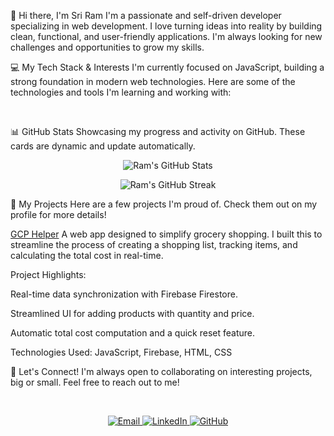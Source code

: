 👋 Hi there, I'm Sri Ram
I'm a passionate and self-driven developer specializing in web development. I love turning ideas into reality by building clean, functional, and user-friendly applications. I'm always looking for new challenges and opportunities to grow my skills.

💻 My Tech Stack & Interests
I'm currently focused on JavaScript, building a strong foundation in modern web technologies. Here are some of the technologies and tools I'm learning and working with:

<br>

📊 GitHub Stats
Showcasing my progress and activity on GitHub. These cards are dynamic and update automatically.

<p align="center">
<img src="https://github-readme-stats.vercel.app/api?username=Ram-1922&show_icons=true&theme=dark&hide_border=true&count_private=true" alt="Ram's GitHub Stats" />
</p>

<p align="center">
<img src="https://github-readme-streak-stats.demolab.com/?user=Ram-1922&theme=dark&hide_border=true" alt="Ram's GitHub Streak" />
</p>

🚀 My Projects
Here are a few projects I'm proud of. Check them out on my profile for more details!

<a href="https://github.com/Ram-1922/web-development/tree/main/GCP%20helper">GCP Helper</a>
A web app designed to simplify grocery shopping. I built this to streamline the process of creating a shopping list, tracking items, and calculating the total cost in real-time.

Project Highlights:

Real-time data synchronization with Firebase Firestore.

Streamlined UI for adding products with quantity and price.

Automatic total cost computation and a quick reset feature.

Technologies Used: JavaScript, Firebase, HTML, CSS

🤝 Let's Connect!
I'm always open to collaborating on interesting projects, big or small. Feel free to reach out to me!

<br>

<p align="center">
<a href="mailto:srir42194@gmail.com" target="_blank">
<img src="https://img.shields.io/badge/Email-D14836?style=for-the-badge&logo=gmail&logoColor=white" alt="Email" />
</a>
<a href="https://linkedin.com/in/sri-ram-g-15b573216/" target="_blank">
<img src="https://img.shields.io/badge/LinkedIn-0077B5?style=for-the-badge&logo=linkedin&logoColor=white" alt="LinkedIn" />
</a>
<a href="https://github.com/Ram-1922" target="_blank">
<img src="https://img.shields.io/badge/GitHub-100000?style=for-the-badge&logo=github&logoColor=white" alt="GitHub" />
</a>
</p>
